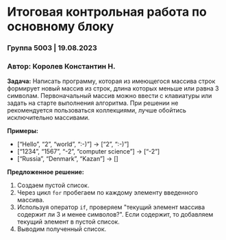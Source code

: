 # Итоговая контрольная работа по основному блоку

### Группа 5003 | 19.08.2023
### Автор: Королев Константин Н.

**Задача:** Написать программу, которая из имеющегося массива строк формирует новый массив из строк, длина которых меньше или равна 3 символам. Первоначальный массив можно ввести с клавиатуры или задать на старте выполнения алгоритма. При решении не рекомендуется пользоваться коллекциями, лучше обойтись исключительно массивами.

**Примеры:**
- [“Hello”, “2”, “world”, “:-)”] → [“2”, “:-)”]
- [“1234”, “1567”, “-2”, “computer science”] → [“-2”]
- [“Russia”, “Denmark”, “Kazan”] → []

**Предложенное решение:**
1. Создаем пустой список.
2. Через цикл `for` пробегаем по каждому элементу введенного массива.
3. Используя оператор `if`, проверяем "текущий элемент массива содержит ли 3 и менее символов?". Если содержит, то добавляем текущий элемент в пустой список.
4. Выводим полученный список.